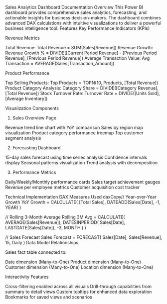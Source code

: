 Sales Analytics Dashboard Documentation
Overview
This Power BI dashboard provides comprehensive sales analytics, forecasting, and actionable insights for business decision-makers. The dashboard combines advanced DAX calculations with intuitive visualizations to deliver a powerful business intelligence tool.
Features
Key Performance Indicators (KPIs)

Revenue Metrics

Total Revenue: Total Revenue = SUM(Sales[Revenue])
Revenue Growth: Revenue Growth % = DIVIDE([Current Period Revenue] - [Previous Period Revenue], [Previous Period Revenue])
Average Transaction Value: Avg Transaction = AVERAGE(Sales[Transaction_Amount])


Product Performance

Top Selling Products: Top Products = TOPN(10, Products, [Total Revenue])
Product Category Analysis: Category Share = DIVIDE([Category Revenue], [Total Revenue])
Stock Turnover Rate: Turnover Rate = DIVIDE([Units Sold], [Average Inventory])



Visualization Components
1. Sales Overview Page

Revenue trend line chart with YoY comparison
Sales by region map visualization
Product category performance treemap
Top customer segment analysis

2. Forecasting Dashboard

15-day sales forecast using time series analysis
Confidence intervals display
Seasonal patterns visualization
Trend analysis with decomposition

3. Performance Metrics

Daily/Weekly/Monthly performance cards
Sales target achievement gauges
Revenue per employee metrics
Customer acquisition cost tracker

Technical Implementation
DAX Measures Used
daxCopy// Year-over-Year Growth
YoY Growth = 
CALCULATE(
    [Total Sales],
    DATEADD(Sales[Date], -1, YEAR)
)

// Rolling 3-Month Average
Rolling 3M Avg = 
CALCULATE(
    AVERAGE(Sales[Revenue]),
    DATESINPERIOD(
        Sales[Date],
        LASTDATE(Sales[Date]),
        -3,
        MONTH
    )
)

// Sales Forecast
Sales Forecast = 
FORECAST(
    Sales[Date],
    Sales[Revenue],
    15,
    Daily
)
Data Model Relationships

Sales fact table connected to:

Date dimension (Many-to-One)
Product dimension (Many-to-One)
Customer dimension (Many-to-One)
Location dimension (Many-to-One)



Interactivity Features

Cross-filtering enabled across all visuals
Drill-through capabilities from summary to detail views
Custom tooltips for enhanced data exploration
Bookmarks for saved views and scenarios
